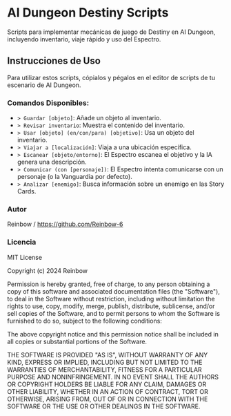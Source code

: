 # AI Dungeon Destiny Scripts

Scripts para implementar mecánicas de juego de Destiny en AI Dungeon, incluyendo inventario, viaje rápido y uso del Espectro.

## Instrucciones de Uso

Para utilizar estos scripts, cópialos y pégalos en el editor de scripts de tu escenario de AI Dungeon.

### Comandos Disponibles:

*   `> Guardar [objeto]`: Añade un objeto al inventario.
*   `> Revisar inventario`: Muestra el contenido del inventario.
*   `> Usar [objeto] (en/con/para) [objetivo]`: Usa un objeto del inventario.
*   `> Viajar a [localización]`: Viaja a una ubicación específica.
*   `> Escanear [objeto/entorno]`: El Espectro escanea el objetivo y la IA genera una descripción.
*   `> Comunicar (con [personaje])`: El Espectro intenta comunicarse con un personaje (o la Vanguardia por defecto).
*   `> Analizar [enemigo]`: Busca información sobre un enemigo en las Story Cards.

### Autor

Reinbow / https://github.com/Reinbow-6

### Licencia

MIT License

Copyright (c) 2024 Reinbow

Permission is hereby granted, free of charge, to any person obtaining a copy of this software and associated documentation files (the "Software"), to deal in the Software without restriction, including without limitation the rights to use, copy, modify, merge, publish, distribute, sublicense, and/or sell copies of the Software, and to permit persons to whom the Software is furnished to do so, subject to the following conditions:

The above copyright notice and this permission notice shall be included in all copies or substantial portions of the Software.

THE SOFTWARE IS PROVIDED "AS IS", WITHOUT WARRANTY OF ANY KIND, EXPRESS OR IMPLIED, INCLUDING BUT NOT LIMITED TO THE WARRANTIES OF MERCHANTABILITY, FITNESS FOR A PARTICULAR PURPOSE AND NONINFRINGEMENT. IN NO EVENT SHALL THE AUTHORS OR COPYRIGHT HOLDERS BE LIABLE FOR ANY CLAIM, DAMAGES OR OTHER LIABILITY, WHETHER IN AN ACTION OF CONTRACT, TORT OR OTHERWISE, ARISING FROM, OUT OF OR IN CONNECTION WITH THE SOFTWARE OR THE USE OR OTHER DEALINGS IN THE SOFTWARE.
